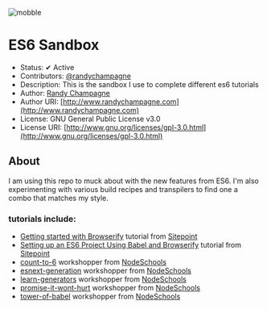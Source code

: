 ![mobble](http://cloud.scott.ee/images/mobble.png)

# ES6 Sandbox

* Status: ✔ Active
* Contributors: [@randychampagne](http://twitter.com/randychampagne)
* Description: This is the sandbox I use to complete different es6 tutorials
* Author: [Randy Champagne](http://www.randychampagne.com)
* Author URI: [http://www.randychampagne.com](http://www.randychampagne.com)
* License: GNU General Public License v3.0
* License URI: [http://www.gnu.org/licenses/gpl-3.0.html](http://www.gnu.org/licenses/gpl-3.0.html)




## About

I am using this repo to muck about with the new features from ES6. I'm also experimenting with various build recipes and transpilers to find one a combo that matches my style.



### tutorials include:

* [Getting started with Browserify](http://www.sitepoint.com/getting-started-browserify/) tutorial from [Sitepoint](http://www.sitepoint.com/)
* [Setting up an ES6 Project Using Babel and Browserify](http://www.sitepoint.com/setting-up-es6-project-using-babel-browserify/) tutorial from [Sitepoint](http://www.sitepoint.com/)
* [count-to-6](https://github.com/domenic/count-to-6) workshopper from [NodeSchools](http://nodeschool.io/)
* [esnext-generation](https://github.com/jesstelford/esnext-generation) workshopper from [NodeSchools](http://nodeschool.io/)
* [learn-generators](https://github.com/isRuslan/learn-generators) workshopper from [NodeSchools](http://nodeschool.io/)
* [promise-it-wont-hurt](https://github.com/stevekane/promise-it-wont-hurt) workshopper from [NodeSchools](http://nodeschool.io/)
* [tower-of-babel](https://github.com/yosuke-furukawa/tower-of-babel) workshopper from [NodeSchools](http://nodeschool.io/)